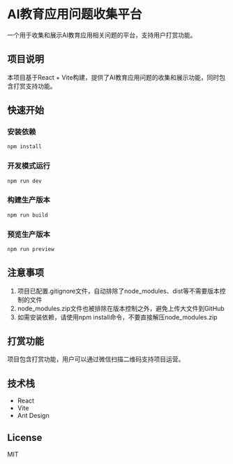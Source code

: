 # AI教育应用问题收集平台

一个用于收集和展示AI教育应用相关问题的平台，支持用户打赏功能。

## 项目说明

本项目基于React + Vite构建，提供了AI教育应用问题的收集和展示功能，同时包含打赏支持功能。

## 快速开始

### 安装依赖

```bash
npm install
```

### 开发模式运行

```bash
npm run dev
```

### 构建生产版本

```bash
npm run build
```

### 预览生产版本

```bash
npm run preview
```

## 注意事项

1. 项目已配置.gitignore文件，自动排除了node_modules、dist等不需要版本控制的文件
2. node_modules.zip文件也被排除在版本控制之外，避免上传大文件到GitHub
3. 如需安装依赖，请使用npm install命令，不要直接解压node_modules.zip

## 打赏功能

项目包含打赏功能，用户可以通过微信扫描二维码支持项目运营。

## 技术栈

- React
- Vite
- Ant Design

## License

MIT